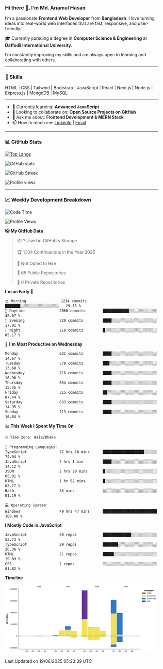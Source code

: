 ### Hi there 👋, I'm Md. Anamul Hasan

I’m a passionate **Frontend Web Developer** from **Bangladesh**. I love turning ideas into real-world web interfaces that are fast, responsive, and user-friendly.

🎓 Currently pursuing a degree in **Computer Science & Engineering** at **Daffodil International University**.

I’m constantly improving my skills and am always open to learning and collaborating with others.

---

### 🚀 Skills
HTML | CSS | Tailwind | Bootstrap | JavaScript | React | Next.js | Node.js | Express.js | MongoDB | MySQL 

---

- 🌱 Currently learning: **Advanced JavaScript**
- 👯 Looking to collaborate on: **Open Source Projects on GitHub**
- 💬 Ask me about: **Frontend Development & MERN Stack**
- 📫 How to reach me: [LinkedIn](https://www.linkedin.com/in/mdanamulhasan201) | [Email](mailto:anamulhasan3625@gmail.com)

---

### 📊 GitHub Stats

[![Top Langs](https://github-readme-stats.vercel.app/api/top-langs/?username=mdanamulhasan201&layout=compact)](https://github.com/anuraghazra/github-readme-stats)

![GitHub stats](https://github-readme-stats.vercel.app/api?username=mdanamulhasan201&show_icons=true&count_private=true&theme=tokyonight)

![GitHub Streak](https://streak-stats.demolab.com?user=mdanamulhasan201&theme=tokyonight)

![Profile views](https://gpvc.arturio.dev/mdanamulhasan201)

---

### 📈 Weekly Development Breakdown

<!--START_SECTION:waka-->
![Code Time](http://img.shields.io/badge/Code%20Time-301%20hrs%2046%20mins-blue)

![Profile Views](http://img.shields.io/badge/Profile%20Views-1-blue)

**🐱 My GitHub Data** 

> 📦 ? Used in GitHub's Storage 
 > 
> 🏆 1,104 Contributions in the Year 2025
 > 
> 🚫 Not Opted to Hire
 > 
> 📜 65 Public Repositories 
 > 
> 🔑 0 Private Repositories 
 > 
**I'm an Early 🐤** 

```text
🌞 Morning                1234 commits        ███████░░░░░░░░░░░░░░░░░░   29.15 % 
🌆 Daytime                2060 commits        ████████████░░░░░░░░░░░░░   48.67 % 
🌃 Evening                720 commits         ████░░░░░░░░░░░░░░░░░░░░░   17.01 % 
🌙 Night                  219 commits         █░░░░░░░░░░░░░░░░░░░░░░░░   05.17 % 
```
📅 **I'm Most Productive on Wednesday** 

```text
Monday                   621 commits         ████░░░░░░░░░░░░░░░░░░░░░   14.67 % 
Tuesday                  579 commits         ███░░░░░░░░░░░░░░░░░░░░░░   13.68 % 
Wednesday                718 commits         ████░░░░░░░░░░░░░░░░░░░░░   16.96 % 
Thursday                 654 commits         ████░░░░░░░░░░░░░░░░░░░░░   15.45 % 
Friday                   315 commits         ██░░░░░░░░░░░░░░░░░░░░░░░   07.44 % 
Saturday                 633 commits         ████░░░░░░░░░░░░░░░░░░░░░   14.95 % 
Sunday                   713 commits         ████░░░░░░░░░░░░░░░░░░░░░   16.84 % 
```


📊 **This Week I Spent My Time On** 

```text
🕑︎ Time Zone: Asia/Dhaka

💬 Programming Languages: 
TypeScript               37 hrs 18 mins      ███████████████████░░░░░░   74.94 % 
JavaScript               7 hrs 1 min         ████░░░░░░░░░░░░░░░░░░░░░   14.12 % 
JSON                     2 hrs 29 mins       █░░░░░░░░░░░░░░░░░░░░░░░░   05.01 % 
HTML                     1 hr 52 mins        █░░░░░░░░░░░░░░░░░░░░░░░░   03.77 % 
Bash                     35 mins             ░░░░░░░░░░░░░░░░░░░░░░░░░   01.19 % 

💻 Operating System: 
Windows                  49 hrs 47 mins      █████████████████████████   100.00 % 
```

**I Mostly Code in JavaScript** 

```text
JavaScript               58 repos            █████████████░░░░░░░░░░░░   52.73 % 
TypeScript               29 repos            ███████░░░░░░░░░░░░░░░░░░   26.36 % 
HTML                     21 repos            █████░░░░░░░░░░░░░░░░░░░░   19.09 % 
CSS                      2 repos             ░░░░░░░░░░░░░░░░░░░░░░░░░   01.82 % 
```



**Timeline**

![Lines of Code chart](https://raw.githubusercontent.com/mdanamulhasan201/mdanamulhasan201/main/assets/bar_graph.png)


 Last Updated on 19/06/2025 05:23:39 UTC
<!--END_SECTION:waka-->
